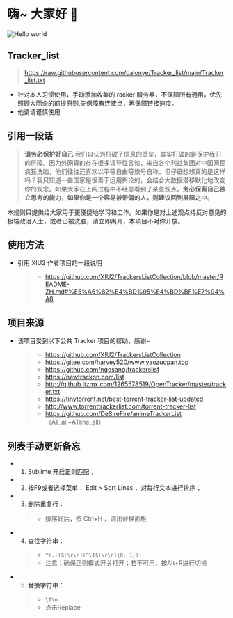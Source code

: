 # 嗨~ 大家好 :wave:

<img src="https://raw.githubusercontent.com/sagar-viradiya/sagar-viradiya/master/resources/banner.png" alt="Hello world">


## Tracker_list

> https://raw.githubusercontent.com/calonye/Tracker_list/main/Tracker_list.txt
- 针对本人习惯使用，手动添加收集的 racker 服务器，不保障所有通用，优先照顾大而全的前提原则,先保障有连接点，再保障链接速度。
- 他请请谨慎使用

## 引用一段话

> **请务必保护好自己** 我们自认为打破了信息的壁垒，其实打破的是保护我们的屏障。因为外网真的存在很多误导性言论，来自各个利益集团对中国网民疯狂洗脑，他们往往还喜欢以平等自由等旗号自称，但仔细想想真的是这样吗？我只知道一些国家是很善于运用舆论的，会结合大数据潜移默化地改变你的观念。如果大家在上网过程中不经意看到了某些观点，**务必保留自己独立思考的能力，如果你是一个容易被带偏的人，则建议回到屏障之中**。

本规则只提供给大家用于更便捷地学习和工作。如果你是对上述观点持反对意见的极端政治人士，或者已被洗脑，请立即离开，本项目不对你开放。

## 使用方法

- 引用 XIU2 作者项目的一段说明
  > - https://github.com/XIU2/TrackersListCollection/blob/master/README-ZH.md#%E5%A6%82%E4%BD%95%E4%BD%BF%E7%94%A8 

## 项目来源

- 该项目受到以下公共 Tracker 项目的帮助，感谢~

  > - https://github.com/XIU2/TrackersListCollection
  > - https://gitee.com/harvey520/www.yaozuopan.top
  > - https://github.com/ngosang/trackerslist
  > - https://newtrackon.com/list
  > - http://github.itzmx.com/1265578519/OpenTracker/master/tracker.txt
  > - https://tinytorrent.net/best-torrent-tracker-list-updated
  > - http://www.torrenttrackerlist.com/torrent-tracker-list
  > - https://github.com/DeSireFire/animeTrackerList   （AT_all+ATline_all）

## 列表手动更新备忘

- 1. Sublime 开启正则匹配；
- 2. 按F9或者选择菜单： Edit > Sort Lines ，对每行文本进行排序；
- 3. 删除重复行：
  > - 排序好后，按 Ctrl+H ，调出替换面板
- 4. 查找字符串：
  > - `^(.+)$[\r\n](^\1$[\r\n]{0, 1})+`
  > - 注意：确保正则模式开关打开；若不可用，按Alt+R进行切换
- 5. 替换字符串：
  > - `\1\n`
  > - 点击Replace
